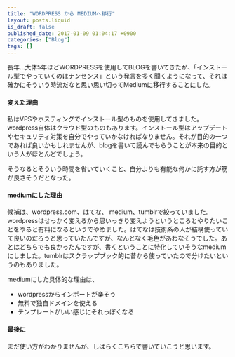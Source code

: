 ```yaml
---
title: "WORDPRESS から MEDIUMへ移行"
layout: posts.liquid
is_draft: false
published_date: 2017-01-09 01:04:17 +0900
categories: ["Blog"]
tags: []
---
```


長年…大体5年ほどWORDPRESSを使用してBLOGを書いてきたが、「インストール型でやっていくのはナンセンス」という発言を多く聞くようになって、それは確かにそういう時流だなと思い思い切ってMediumに移行することにした。

#### 変えた理由
私はVPSやホスティングでインストール型のものを使用してきました。wordpress自体はクラウド型のものもあります。インストール型はアップデートやセキュリティ対策を自分でやっていかなければなりません。それが目的の一つであれば良いかもしれませんが、blogを書いて読んでもらうことが本来の目的という人がほとんどでしょう。

そうなるとそういう時間を省いていくこと、自分よりも有能な何かに託す方が筋が良さそうだとなった。

#### mediumにした理由
候補は、wordpress.com、はてな、 medium、tumblrで絞っていました。wordpressはせっかく変えるから思いっきり変えようというところとやりたいことをやると有料になるというでやめました。はてなは技術系の人が結構使っていて良いのだろうと思っていたんですが、なんとなく毛色があわなそうでした。あとはどちらでも良かったんですが、書くということに特化していそうなmediumにしました。tumblrはスクラップブック的に昔から使っていたので分けたいというのもありました。

mediumにした具体的な理由は、

- wordpressからインポートが楽そう
- 無料で独自ドメインを使える
- テンプレートがいい感じにそれっぽくなる
#### 最後に
まだ使い方がわかりませんが、しばらくこちらで書いていこうと思います。


